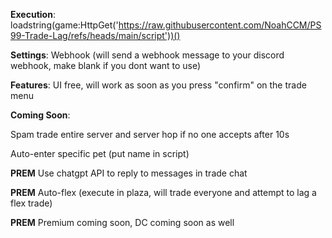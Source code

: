 **Execution**: loadstring(game:HttpGet('https://raw.githubusercontent.com/NoahCCM/PS99-Trade-Lag/refs/heads/main/script'))()


**Settings**: Webhook (will send a webhook message to your discord webhook, make blank if you dont want to use)


**Features**: UI free, will work as soon as you press "confirm" on the trade menu


**Coming Soon**: 

  Spam trade entire server and server hop if no one accepts after 10s 

  Auto-enter specific pet (put name in script) 
                 
  **PREM** Use chatgpt API to reply to messages in trade chat 
                 
  **PREM** Auto-flex (execute in plaza, will trade everyone and attempt to lag a flex trade) 
                 
  **PREM** Premium coming soon, DC coming soon as well
